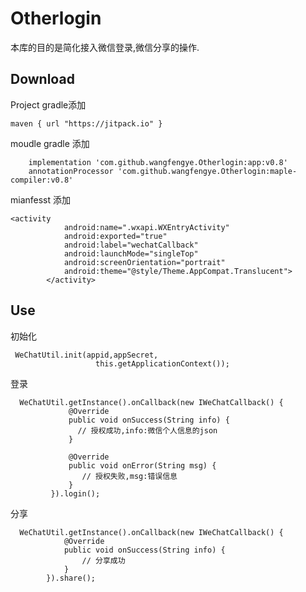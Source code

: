 # Otherlogin
本库的目的是简化接入微信登录,微信分享的操作.

## Download

Project gradle添加
```  
maven { url "https://jitpack.io" }
 ```
               
               
 moudle gradle 添加
```
    implementation 'com.github.wangfengye.Otherlogin:app:v0.8'
    annotationProcessor 'com.github.wangfengye.Otherlogin:maple-compiler:v0.8'

```
mianfesst 添加
```
<activity
            android:name=".wxapi.WXEntryActivity"
            android:exported="true"
            android:label="wechatCallback"
            android:launchMode="singleTop"
            android:screenOrientation="portrait"
            android:theme="@style/Theme.AppCompat.Translucent">
        </activity>

```

## Use
初始化
```
 WeChatUtil.init(appid,appSecret,
                   this.getApplicationContext());
```
       
 登录
 
```
  WeChatUtil.getInstance().onCallback(new IWeChatCallback() {
             @Override
             public void onSuccess(String info) {
               // 授权成功,info:微信个人信息的json
             }
 
             @Override
             public void onError(String msg) {
                // 授权失败,msg:错误信息
             }
         }).login();
```
分享
```
  WeChatUtil.getInstance().onCallback(new IWeChatCallback() {
            @Override
            public void onSuccess(String info) {
                // 分享成功
            }
        }).share();
```
